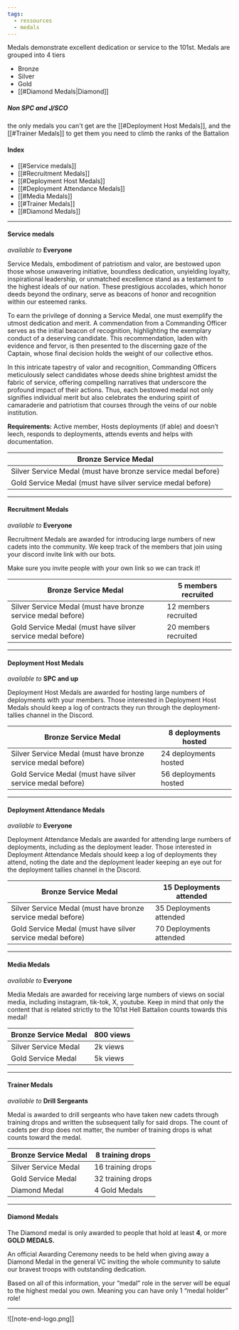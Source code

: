 ```yaml
---
tags:
  - ressources
  - medals
---
```

Medals demonstrate excellent dedication or service to the 101st. Medals are grouped into 4 tiers 
- Bronze 
- Silver 
- Gold 
- [[#Diamond Medals|Diamond]] 

##### **Non SPC and J/SCO**

the only medals you can't get are the [[#Deployment Host Medals]], and the [[#Trainer Medals]] to get them you need to climb the ranks of the Battalion


#### Index
- [[#Service medals]]
- [[#Recruitment Medals]]
- [[#Deployment Host Medals]]
- [[#Deployment Attendance Medals]]
- [[#Media Medals]]
- [[#Trainer Medals]]
- [[#Diamond Medals]]
***
#### Service medals

*available to*
**Everyone**

Service Medals, embodiment of patriotism and valor, are bestowed upon those whose unwavering initiative, boundless dedication, unyielding loyalty, inspirational leadership, or unmatched excellence stand as a testament to the highest ideals of our nation. These prestigious accolades, which honor deeds beyond the ordinary, serve as beacons of honor and recognition within our esteemed ranks.

To earn the privilege of donning a Service Medal, one must exemplify the utmost dedication and merit. A commendation from a Commanding Officer serves as the initial beacon of recognition, highlighting the exemplary conduct of a deserving candidate. This recommendation, laden with evidence and fervor, is then presented to the discerning gaze of the Captain, whose final decision holds the weight of our collective ethos.

In this intricate tapestry of valor and recognition, Commanding Officers meticulously select candidates whose deeds shine brightest amidst the fabric of service, offering compelling narratives that underscore the profound impact of their actions. Thus, each bestowed medal not only signifies individual merit but also celebrates the enduring spirit of camaraderie and patriotism that courses through the veins of our noble institution.

**Requirements:** Active member, Hosts deployments (if able) and doesn’t leech, responds to deployments, attends events and helps with documentation.

| Bronze Service Medal                                         |
| ------------------------------------------------------------ |
| Silver Service Medal (must have bronze service medal before) |
| Gold Service Medal (must have silver service medal before)   |


***
#### Recruitment Medals

*available to*
**Everyone**

Recruitment Medals are awarded for introducing large numbers of new cadets into the community. We keep track of the members that join using your discord invite link with our bots.

Make sure you invite people with your own link so we can track it!

| Bronze Service Medal                                         | 5 members recruited  |
| ------------------------------------------------------------ | -------------------- |
| Silver Service Medal (must have bronze service medal before) | 12 members recruited |
| Gold Service Medal (must have silver service medal before)   | 20 members recruited |
***
#### Deployment Host Medals

*available to*
**SPC and up**

Deployment Host Medals are awarded for hosting large numbers of deployments with your members. Those interested in Deployment Host Medals should keep a log of contracts they run through the deployment-tallies channel in the Discord.

| Bronze Service Medal                                         | 8 deployments hosted  |
| ------------------------------------------------------------ | --------------------- |
| Silver Service Medal (must have bronze service medal before) | 24 deployments hosted |
| Gold Service Medal (must have silver service medal before)   | 56 deployments hosted |
***
#### Deployment Attendance Medals

*available to*
**Everyone**

Deployment Attendance Medals are awarded for attending large numbers of deployments, including as the deployment leader. Those interested in Deployment Attendance Medals should keep a log of deployments they attend, noting the date and the deployment leader keeping an eye out for the deployment tallies channel in the Discord.

| Bronze Service Medal                                         | 15 Deployments attended |
| ------------------------------------------------------------ | ----------------------- |
| Silver Service Medal (must have bronze service medal before) | 35 Deployments attended |
| Gold Service Medal (must have silver service medal before)   | 70 Deployments attended |

***
#### Media Medals

*available to*
**Everyone**

Media Medals are awarded for receiving large numbers of views on social media, including instagram, tik-tok, X, youtube. Keep in mind that only the content that is related strictly to the 101st Hell Battalion counts towards this medal!

| Bronze Service Medal | 800 views |
| -------------------- | --------- |
| Silver Service Medal | 2k views  |
| Gold Service Medal   | 5k views  |
***
#### Trainer Medals

*available to*
**Drill Sergeants**

Medal is awarded to drill sergeants who have taken new cadets through training drops and written the subsequent tally for said drops. The count of cadets per drop does not matter, the number of training drops is what counts toward the medal.

| Bronze Service Medal | 8 training drops  |
| -------------------- | ----------------- |
| Silver Service Medal | 16 training drops |
| Gold Service Medal   | 32 training drops |
| Diamond Medal        | 4 Gold Medals     |
***

#### Diamond Medals
The Diamond medal is only awarded to people that hold at least **4**, or more **GOLD MEDALS.**

An official Awarding Ceremony needs to be held when giving away a Diamond Medal in the general VC inviting the whole community to salute our bravest troops with outstanding dedication.

Based on all of this information, your “medal” role in the server will be equal to the highest medal you own. Meaning you can have only 1 “medal holder” role!

***


![[note-end-logo.png]]